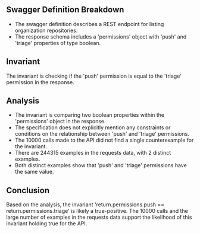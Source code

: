 ## Swagger Definition Breakdown
- The swagger definition describes a REST endpoint for listing organization repositories.
- The response schema includes a 'permissions' object with 'push' and 'triage' properties of type boolean.

## Invariant
The invariant is checking if the 'push' permission is equal to the 'triage' permission in the response.

## Analysis
- The invariant is comparing two boolean properties within the 'permissions' object in the response.
- The specification does not explicitly mention any constraints or conditions on the relationship between 'push' and 'triage' permissions.
- The 10000 calls made to the API did not find a single counterexample for the invariant.
- There are 244315 examples in the requests data, with 2 distinct examples.
- Both distinct examples show that 'push' and 'triage' permissions have the same value.

## Conclusion
Based on the analysis, the invariant 'return.permissions.push == return.permissions.triage' is likely a true-positive. The 10000 calls and the large number of examples in the requests data support the likelihood of this invariant holding true for the API.

